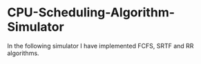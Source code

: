# CPU-Scheduling-Algorithm-Simulator
In the following simulator I have implemented FCFS, SRTF and RR algorithms.
